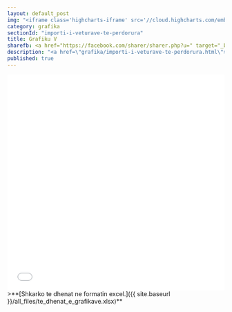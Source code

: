 ```yaml
---
layout: default_post
img: "<iframe class='highcharts-iframe' src='//cloud.highcharts.com/embed/edovuh' style='background-color: #f8f8f8; border: 0; width: 100%; height: 400px'>&nbsp;</iframe>"
category: grafika
sectionId: "importi-i-veturave-te-perdorura"
title: Grafiku V
sharefb: <a href="https://facebook.com/sharer/sharer.php?u=" target="_blank"><i class="fa fa-facebook"> | Share on facebook</i> </a>
description: "<a href=\"grafika/importi-i-veturave-te-perdorura.html\">Ky grafikon </a> paraqet vendin e origjinës për veturat e përdorura.<br><br>Burimi: Dogana e Kosovës"
published: true
---
```










<iframe class="highcharts-iframe" src="//cloud.highcharts.com/embed/edovuh" style="background-color: #f8f8f8; border: 0; width: 100%; height: 500px">&nbsp;</iframe>
>**[Shkarko te dhenat ne formatin excel.]({{ site.baseurl }}/all_files/te_dhenat_e_grafikave.xlsx)**
